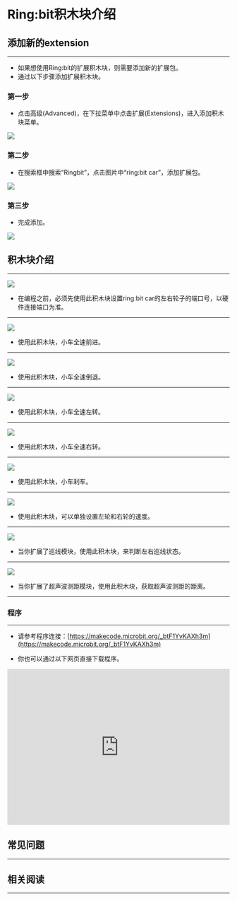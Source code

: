 # Ring:bit积木块介绍

## 添加新的extension ##
---
- 如果想使用Ring:bit的扩展积木块，则需要添加新的扩展包。
- 通过以下步骤添加扩展积木块。

### 第一步 ###

- 点击高级(Advanced)，在下拉菜单中点击扩展(Extensions)，进入添加积木块菜单。

![](./images/Zh5p3Zu.jpg)

### 第二步 ###

- 在搜索框中搜索“Ringbit”，点击图片中“ring:bit car”，添加扩展包。

![](./images/lScruzy.jpg)

### 第三步 ###

- 完成添加。

![](./images/ikmJKH8.jpg)

## 积木块介绍 ##
---

![](./images/GLRp8cK.jpg)

- 在编程之前，必须先使用此积木块设置ring:bit car的左右轮子的端口号，以硬件连接端口为准。

---
![](./images/Xlg5Ow5.jpg)

- 使用此积木块，小车全速前进。

---
![](./images/abEXhxg.jpg)

- 使用此积木块，小车全速倒退。

---
![](./images/x2PMCwM.jpg)

- 使用此积木块，小车全速左转。

---
![](./images/GYcS0r4.jpg)

- 使用此积木块，小车全速右转。

---
![](./images/t0OMOyW.jpg)

- 使用此积木块，小车刹车。

---
![](./images/oRWI7VS.jpg)

- 使用此积木块，可以单独设置左轮和右轮的速度。

---
![](./images/usA3YAi.jpg)

- 当你扩展了巡线模块，使用此积木块，来判断左右巡线状态。

---
![](./images/rH9jdAC.jpg)

- 当你扩展了超声波测距模块，使用此积木块，获取超声波测距的距离。

---

### 程序
---
- 请参考程序连接：[https://makecode.microbit.org/_btF1YvKAXh3m](https://makecode.microbit.org/_btF1YvKAXh3m)

- 你也可以通过以下网页直接下载程序。

<div style="position:relative;height:0;padding-bottom:70%;overflow:hidden;"><iframe style="position:absolute;top:0;left:0;width:100%;height:100%;" src="https://makecode.microbit.org/#pub:_btF1YvKAXh3m" frameborder="0" sandbox="allow-popups allow-forms allow-scripts allow-same-origin"></iframe></div>  


## 常见问题
---

## 相关阅读  
---
